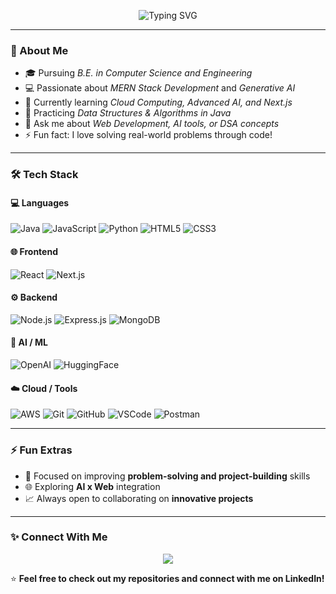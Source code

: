 <p align="center">
  <img src="https://readme-typing-svg.demolab.com?font=Fira+Code&size=35&pause=1000&color=00F&width=600&lines=Hi+%F0%9F%91%8B+I'm+Nikhil+Gupta;Generative+AI+Enthusiast;Java+%26+DSA+Lover" alt="Typing SVG"/>
</p>

---

### 💫 About Me
- 🎓 Pursuing *B.E. in Computer Science and Engineering*  
- 💻 Passionate about *MERN Stack Development* and *Generative AI*  
- 🌱 Currently learning *Cloud Computing, Advanced AI, and Next.js*  
- 🧠 Practicing *Data Structures & Algorithms in Java*  
- 💬 Ask me about *Web Development, AI tools, or DSA concepts*  
- ⚡ Fun fact: I love solving real-world problems through code!

---

### 🛠️ Tech Stack

#### 💻 Languages
![Java](https://img.shields.io/badge/Java-ED8B00?style=for-the-badge&logo=java&logoColor=white)
![JavaScript](https://img.shields.io/badge/JavaScript-F7DF1E?style=for-the-badge&logo=javascript&logoColor=black)
![Python](https://img.shields.io/badge/Python-3776AB?style=for-the-badge&logo=python&logoColor=white)
![HTML5](https://img.shields.io/badge/HTML5-E34F26?style=for-the-badge&logo=html5&logoColor=white)
![CSS3](https://img.shields.io/badge/CSS3-1572B6?style=for-the-badge&logo=css3&logoColor=white)

#### 🌐 Frontend
![React](https://img.shields.io/badge/React-20232A?style=for-the-badge&logo=react&logoColor=61DAFB)
![Next.js](https://img.shields.io/badge/Next.js-000000?style=for-the-badge&logo=nextdotjs&logoColor=white)

#### ⚙️ Backend
![Node.js](https://img.shields.io/badge/Node.js-43853D?style=for-the-badge&logo=node-dot-js&logoColor=white)
![Express.js](https://img.shields.io/badge/Express.js-404D59?style=for-the-badge)
![MongoDB](https://img.shields.io/badge/MongoDB-4EA94B?style=for-the-badge&logo=mongodb&logoColor=white)

#### 🤖 AI / ML
![OpenAI](https://img.shields.io/badge/OpenAI-412991?style=for-the-badge&logo=openai&logoColor=white)
![HuggingFace](https://img.shields.io/badge/HuggingFace-FFCC00?style=for-the-badge&logo=huggingface&logoColor=black)

#### ☁️ Cloud / Tools
![AWS](https://img.shields.io/badge/AWS-FF9900?style=for-the-badge&logo=amazonaws&logoColor=white)
![Git](https://img.shields.io/badge/Git-F05033?style=for-the-badge&logo=git&logoColor=white)
![GitHub](https://img.shields.io/badge/GitHub-121011?style=for-the-badge&logo=github&logoColor=white)
![VSCode](https://img.shields.io/badge/VS_Code-0078D4?style=for-the-badge&logo=visualstudiocode&logoColor=white)
![Postman](https://img.shields.io/badge/Postman-FF6C37?style=for-the-badge&logo=postman&logoColor=white)

---

### ⚡ Fun Extras
- 🎯 Focused on improving **problem-solving and project-building** skills  
- 🌐 Exploring **AI x Web** integration  
- 📈 Always open to collaborating on **innovative projects**

---

### ✨ Connect With Me
<p align="center">
  <a href="www.linkedin.com/in/
nikhilgupta-engineer
" target="_blank">
    <img src="https://img.shields.io/badge/LinkedIn-0077B5?style=for-the-badge&logo=linkedin&logoColor=white"/>
  </a>
</p>

⭐ **Feel free to check out my repositories and connect with me on LinkedIn!**
